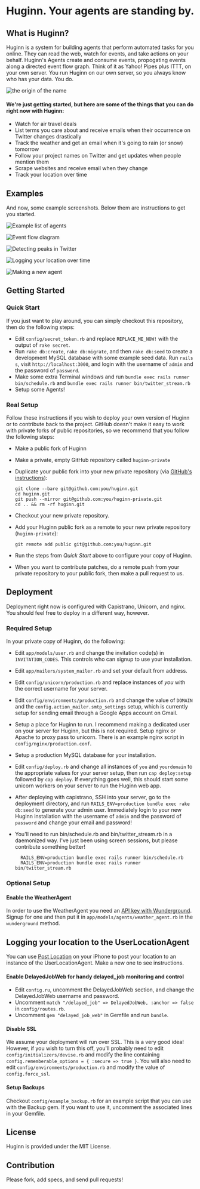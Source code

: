 # Huginn.  Your agents are standing by.

## What is Huginn?

Huginn is a system for building agents that perform automated tasks for you online.  They can read the web, watch for events, and take actions on your behalf.  Huginn's Agents create and consume events, propogating events along a directed event flow graph.  Think of it as Yahoo! Pipes plus ITTT, on your own server.  You run Huginn on our own server, so you always know who has your data.  You do.

![the origin of the name](doc/imgs/the-name.png)

#### We're just getting started, but here are some of the things that you can do right now with Huginn:

* Watch for air travel deals
* List terms you care about and receive emails when their occurrence on Twitter changes drastically
* Track the weather and get an email when it's going to rain (or snow) tomorrow
* Follow your project names on Twitter and get updates when people mention them
* Scrape websites and receive email when they change
* Track your location over time

## Examples

And now, some example screenshots.  Below them are instructions to get you started.

![Example list of agents](doc/imgs/your-agents.png)

![Event flow diagram](doc/imgs/diagram.png)

![Detecting peaks in Twitter](doc/imgs/peaks.png)

![Logging your location over time](doc/imgs/my-locations.png)

![Making a new agent](doc/imgs/new-agent.png)

## Getting Started

### Quick Start

If you just want to play around, you can simply checkout this repository, then do the following steps:

* Edit `config/secret_token.rb` and replace `REPLACE_ME_NOW!` with the output of `rake secret`.
* Run `rake db:create`, `rake db:migrate`, and then `rake db:seed` to create a development MySQL database with some example seed data.  Run `rails s`, visit `http://localhost:3000`, and login with the username of `admin` and the password of `password`.
* Make some extra Terminal windows and run `bundle exec rails runner bin/schedule.rb` and `bundle exec rails runner bin/twitter_stream.rb`
* Setup some Agents!

### Real Setup

Follow these instructions if you wish to deploy your own version of Huginn or to contribute back to the project.  GitHub doesn't make it easy to work with private forks of public repositories, so we recommend that you follow the following steps:

* Make a public fork of Huginn
* Make a private, empty GitHub repository called `huginn-private`
* Duplicate your public fork into your new private repository (via [GitHub's instructions](https://help.github.com/articles/duplicating-a-repository)):

      git clone --bare git@github.com:you/huginn.git
      cd huginn.git
      git push --mirror git@github.com:you/huginn-private.git
      cd .. && rm -rf huginn.git

* Checkout your new private repository.
* Add your Huginn public fork as a remote to your new private repository (`huginn-private`):

      git remote add public git@github.com:you/huginn.git

* Run the steps from *Quick Start* above to configure your copy of Huginn.
* When you want to contribute patches, do a remote push from your private repository to your public fork, then make a pull request to us.

## Deployment

Deployment right now is configured with Capistrano, Unicorn, and nginx.  You should feel free to deploy in a different way, however.

### Required Setup

In your private copy of Huginn, do the following:

* Edit `app/models/user.rb` and change the invitation code(s) in `INVITATION_CODES`.  This controls who can signup to use your installation.
* Edit `app/mailers/system_mailer.rb` and set your default from address.
* Edit `config/unicorn/production.rb` and replace instances of *you* with the correct username for your server.
* Edit `config/environments/production.rb` and change the value of `DOMAIN` and the `config.action_mailer.smtp_settings` setup, which is currently setup for sending email through a Google Apps account on Gmail.
* Setup a place for Huginn to run.  I recommend making a dedicated user on your server for Huginn, but this is not required.  Setup nginx or Apache to proxy pass to unicorn.  There is an example nginx script in `config/nginx/production.conf`.
* Setup a production MySQL database for your installation.
* Edit `config/deploy.rb` and change all instances of `you` and `yourdomain` to the appropriate values for your server setup, then run `cap deploy:setup` followed by `cap deploy`.  If everything goes well, this should start some unicorn workers on your server to run the Huginn web app.
* After deploying with capistrano, SSH into your server, go to the deployment directory, and run `RAILS_ENV=production bundle exec rake db:seed` to generate your admin user.  Immediately login to your new Huginn installation with the username of `admin` and the password of `password` and change your email and password!
* You'll need to run bin/schedule.rb and bin/twitter_stream.rb in a daemonized way.  I've just been using screen sessions, but please contribute something better!


        RAILS_ENV=production bundle exec rails runner bin/schedule.rb
        RAILS_ENV=production bundle exec rails runner bin/twitter_stream.rb


### Optional Setup

#### Enable the WeatherAgent

In order to use the WeatherAgent you need an [API key with Wunderground](http://www.wunderground.com/weather/api/).  Signup for one and then put it in `app/models/agents/weather_agent.rb` in the `wunderground` method.

## Logging your location to the UserLocationAgent

You can use [Post Location](https://github.com/cantino/post_location) on your iPhone to post your location to an instance of the UserLocationAgent.  Make a new one to see instructions.

#### Enable DelayedJobWeb for handy delayed_job monitoring and control

* Edit `config.ru`, uncomment the DelayedJobWeb section, and change the DelayedJobWeb username and password.
* Uncomment `match "/delayed_job" => DelayedJobWeb, :anchor => false` in `config/routes.rb`.
* Uncomment `gem "delayed_job_web"` in Gemfile and run `bundle`.

#### Disable SSL

We assume your deployment will run over SSL. This is a very good idea! However, if you wish to turn this off, you'll probably need to edit `config/initializers/devise.rb` and modify the line containing `config.rememberable_options = { :secure => true }`.  You will also need to edit `config/environments/production.rb` and modify the value of `config.force_ssl`.

#### Setup Backups

Checkout `config/example_backup.rb` for an example script that you can use with the Backup gem.  If you want to use it, uncomment the associated lines in your Gemfile.

## License

Huginn is provided under the MIT License.

## Contribution

Please fork, add specs, and send pull requests!
